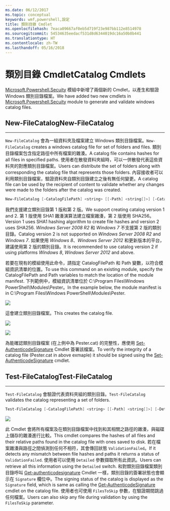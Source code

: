 ```yaml
---
ms.date: 06/12/2017
ms.topic: conceptual
keywords: wmf,powershell,設定
title: 類別目錄 Cmdlet
ms.openlocfilehash: 7eaca09667af0eb5d719f23e987bb112e8514978
ms.sourcegitcommit: 54534635eedacf531d8d6344019dc16a50b8b441
ms.translationtype: HT
ms.contentlocale: zh-TW
ms.lasthandoff: 05/16/2018
---
```

# <a name="catalog-cmdlets"></a><span data-ttu-id="e1a4f-103">類別目錄 Cmdlet</span><span class="sxs-lookup"><span data-stu-id="e1a4f-103">Catalog Cmdlets</span></span>

<span data-ttu-id="e1a4f-104">[Microsoft.Powershell.Secuity](https://technet.microsoft.com/en-us/library/hh847877.aspx) 模組中新增了兩個新的 Cmdlet，以產生和驗證 Windows 類別目錄檔案。</span><span class="sxs-lookup"><span data-stu-id="e1a4f-104">We have added two new cmdlets in [Microsoft.Powershell.Secuity](https://technet.microsoft.com/en-us/library/hh847877.aspx) module to generate and validate windows catalog files.</span></span>

## <a name="new-filecatalog"></a><span data-ttu-id="e1a4f-105">New-FileCatalog</span><span class="sxs-lookup"><span data-stu-id="e1a4f-105">New-FileCatalog</span></span>
--------------------------------

<span data-ttu-id="e1a4f-106">`New-FileCatalog` 會為一組資料夾及檔案建立 Windows 類別目錄檔案。</span><span class="sxs-lookup"><span data-stu-id="e1a4f-106">`New-FileCatalog` creates a windows catalog file for set of folders and files.</span></span> <span data-ttu-id="e1a4f-107">類別目錄檔案包含指定路徑中所有檔案的雜湊。</span><span class="sxs-lookup"><span data-stu-id="e1a4f-107">A catalog file contains hashes for all files in specified paths.</span></span> <span data-ttu-id="e1a4f-108">使用者在散發資料夾組時，可以一併散發代表這些資料夾的對應類別目錄檔案。</span><span class="sxs-lookup"><span data-stu-id="e1a4f-108">Users can distribute the set of folders along with corresponding the catalog file that represents those folders.</span></span> <span data-ttu-id="e1a4f-109">內容接收者可以利用類別目錄檔案，驗證資料夾自類別目錄建立之後有無任何變更。</span><span class="sxs-lookup"><span data-stu-id="e1a4f-109">A catalog file can be used by the recipient of content to validate whether any changes were made to the folders after the catalog was created.</span></span>

```powershell
New-FileCatalog [-CatalogFilePath] <string> [[-Path] <string[]>] [-CatalogVersion <int>] [-WhatIf] [-Confirm] [<CommonParameters>]
```
<span data-ttu-id="e1a4f-110">我們支援建立類別目錄第 1 版和第 2 版。</span><span class="sxs-lookup"><span data-stu-id="e1a4f-110">We support creating catalog version 1 and 2.</span></span> <span data-ttu-id="e1a4f-111">第 1 版使用 SHA1 雜湊演算法建立檔案雜湊，第 2 版使用 SHA256。</span><span class="sxs-lookup"><span data-stu-id="e1a4f-111">Version 1 uses SHA1 hashing algorithm to create file hashes and version 2 uses SHA256.</span></span> <span data-ttu-id="e1a4f-112">*Windows Server 2008 R2* 和 *Windows 7* 不支援第 2 版的類別目錄。</span><span class="sxs-lookup"><span data-stu-id="e1a4f-112">Catalog version 2 is not supported on *Windows Server 2008 R2* and *Windows 7*.</span></span> <span data-ttu-id="e1a4f-113">如果使用 *Windows 8*、*Windows Server 2012* 和更新版本的平台，建議使用第 2 版的類別目錄。</span><span class="sxs-lookup"><span data-stu-id="e1a4f-113">It is recommended to use catalog version 2 if using platforms *Windows 8*, *Windows Server 2012* and above.</span></span>

<span data-ttu-id="e1a4f-114">若要在現有的模組使用此命令，請指定 CatalogFilePath 和 Path 變數，以符合模組資訊清單的位置。</span><span class="sxs-lookup"><span data-stu-id="e1a4f-114">To use this command on an existing module, specify the CatalogFilePath and Path variables to match the location of the module manifest.</span></span> <span data-ttu-id="e1a4f-115">下列範例中，模組資訊清單位於 C:\Program Files\Windows PowerShell\Modules\Pester。</span><span class="sxs-lookup"><span data-stu-id="e1a4f-115">In the example below, the module manifest is in C:\Program Files\Windows PowerShell\Modules\Pester.</span></span>

![](../images/NewFileCatalog.jpg)

<span data-ttu-id="e1a4f-116">這會建立類別目錄檔案。</span><span class="sxs-lookup"><span data-stu-id="e1a4f-116">This creates the catalog file.</span></span>

![](../images/CatalogFile1.jpg)

![](../images/CatalogFile2.jpg)

<span data-ttu-id="e1a4f-117">為能確認類別目錄檔案 (在上例中為 Pester.cat) 的完整性，應使用 [Set-AuthenticodeSignature](https://technet.microsoft.com/library/hh849819.aspx) Cmdlet 簽署該檔案。</span><span class="sxs-lookup"><span data-stu-id="e1a4f-117">To verify the integrity of a catalog file (Pester.cat in above exmaple) it should be signed using the [Set-AuthenticodeSignature](https://technet.microsoft.com/library/hh849819.aspx) cmdlet.</span></span>


## <a name="test-filecatalog"></a><span data-ttu-id="e1a4f-118">Test-FileCatalog</span><span class="sxs-lookup"><span data-stu-id="e1a4f-118">Test-FileCatalog</span></span>
--------------------------------

<span data-ttu-id="e1a4f-119">`Test-FileCatalog` 會驗證代表資料夾組的類別目錄。</span><span class="sxs-lookup"><span data-stu-id="e1a4f-119">`Test-FileCatalog` validates the catalog representing a set of folders.</span></span>

```powershell
Test-FileCatalog [-CatalogFilePath] <string> [[-Path] <string[]>] [-Detailed] [-FilesToSkip <string[]>] [-WhatIf] [-Confirm] [<CommonParameters>]
```

![](../images/TestFileCatalog.jpg)

<span data-ttu-id="e1a4f-120">此 Cmdlet 會將所有檔案及在類別目錄檔案中找到和其相關之路徑的雜湊，與磁碟上儲存的雜湊進行比較。</span><span class="sxs-lookup"><span data-stu-id="e1a4f-120">This cmdlet compares the hashes of all files and their relative paths found in the catalog file with ones saved to disk.</span></span> <span data-ttu-id="e1a4f-121">若在檔案雜湊與路徑之間偵測到任何不相符，其會傳回狀態 `ValidationFailed`。</span><span class="sxs-lookup"><span data-stu-id="e1a4f-121">If it detects any mismatch between file hashes and paths it returns a status of `ValidationFailed`.</span></span>
<span data-ttu-id="e1a4f-122">使用者可以使用 `Detailed` 參數擷取所有此資訊。</span><span class="sxs-lookup"><span data-stu-id="e1a4f-122">Users can retrieve all this information using the `Detailed` switch.</span></span> <span data-ttu-id="e1a4f-123">和對類別目錄檔案類別目錄呼叫 [Get-authenticodesignature](https://technet.microsoft.com/en-us/library/hh849805.aspx) Cmdlet 一樣，類別目錄的簽署狀態也會顯示在 `Signature` 欄位中。</span><span class="sxs-lookup"><span data-stu-id="e1a4f-123">The signing status of the catalog is displayed as the `Signature` field, which is same as calling the [Get-AuthenticodeSignature](https://technet.microsoft.com/en-us/library/hh849805.aspx) cmdlet on the catalog file.</span></span>
<span data-ttu-id="e1a4f-124">使用者也可使用 `FilesToSkip` 參數，在驗證期間跳過任何檔案。</span><span class="sxs-lookup"><span data-stu-id="e1a4f-124">Users can also skip any file during validation by using the `FilesToSkip` parameter.</span></span>
